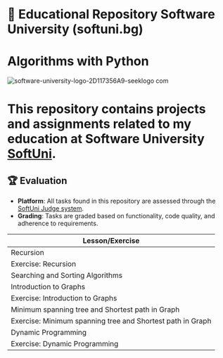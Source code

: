 
# 📘 Educational Repository Software University (softuni.bg)
# Algorithms with Python

![software-university-logo-2D117356A9-seeklogo com](https://github.com/svetlanasieber/Algorithms-Python/assets/135451084/645fcd63-dc14-4ea4-b0c7-220f11db225a)



# This repository contains projects and assignments related to my education at Software University [**SoftUni**](https://softuni.bg/).




## 🏆 Evaluation

- **Platform**: All tasks found in this repository are assessed through the [SoftUni Judge system](https://judge.org).
- **Grading**: Tasks are graded based on functionality, code quality, and adherence to requirements.





| Lesson/Exercise                                      |
|-----------------------------------------------------|
| Recursion                                           |
| Exercise: Recursion                                 |
| Searching and Sorting Algorithms                     |
| Introduction to Graphs                              |
| Exercise: Introduction to Graphs                     |
| Minimum spanning tree and Shortest path in Graph    |
| Exercise: Minimum spanning tree and Shortest path in Graph |
| Dynamic Programming                                 |
| Exercise: Dynamic Programming                        |

